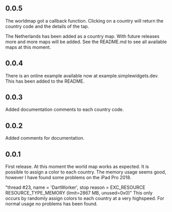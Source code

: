 ## 0.0.5
The worldmap got a callback function. Clicking on a country will return the country code and the details of the tap.

The Netherlands has been added as a country map.
With future releases more and more maps will be added.
See the README.md to see all available maps at this moment.

## 0.0.4
There is an online example available now at example.simplewidgets.dev. This has been added to the README.

## 0.0.3
Added documentation comments to each country code. 

## 0.0.2
Added comments for documentation.

## 0.0.1

First release. 
At this moment the world map works as expected. It is possible to assign a color to each country. The memory usage seems good, however I have found some problems on the iPad Pro 2018.  

"thread #23, name = 'DartWorker', stop reason = EXC_RESOURCE RESOURCE_TYPE_MEMORY (limit=2867 MB, unused=0x0)"
This only occurs by randomly assign colors to each country at a very highspeed. For normal usage no problems has been found.
